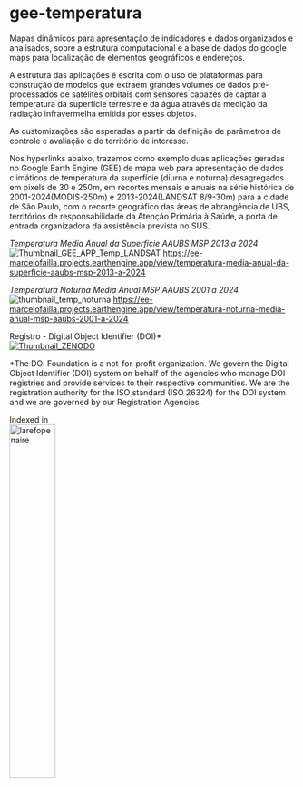 # gee-temperatura

Mapas dinâmicos para apresentação de indicadores e dados organizados e analisados, sobre a estrutura computacional e a base de dados do google maps para localização de elementos geográficos e endereços.

A estrutura das aplicações é escrita com o uso de plataformas para construção de modelos que extraem grandes volumes de dados pré-processados de satélites orbitais com sensores capazes de captar a temperatura da superfície terrestre e da água através da medição da radiação infravermelha emitida por esses objetos.

As customizações são esperadas a partir da definição de parâmetros de controle e avaliação e do território de interesse.

Nos hyperlinks abaixo, trazemos como exemplo duas aplicações geradas no Google Earth Engine (GEE) de mapa web para apresentação de dados climáticos de temperatura da superfície (diurna e noturna) desagregados em pixels de 30 e 250m, em recortes mensais e anuais na série histórica de 2001-2024(MODIS-250m) e 2013-2024(LANDSAT 8/9-30m) para a cidade de São Paulo, com o recorte geográfico das áreas de abrangência de UBS, territórios de responsabilidade da Atenção Primária à Saúde, a porta de entrada organizadora da assistência prevista no SUS.


*Temperatura Media Anual da Superficie AAUBS MSP 2013 a 2024*
![Thumbnail_GEE_APP_Temp_LANDSAT](https://github.com/user-attachments/assets/92d135fa-6465-4d7f-b6b9-efbe6b2b519c)
https://ee-marcelofailla.projects.earthengine.app/view/temperatura-media-anual-da-superficie-aaubs-msp-2013-a-2024



*Temperatura Noturna Media Anual MSP AAUBS 2001 a 2024*
![thumbnail_temp_noturna](https://github.com/user-attachments/assets/d4841172-d4a3-42cb-a6cc-267bdabbe1f0)
https://ee-marcelofailla.projects.earthengine.app/view/temperatura-noturna-media-anual-msp-aaubs-2001-a-2024


Registro - Digital Object Identifier (DOI)*\
[![Thumbnail_ZENODO](https://zenodo.org/badge/DOI/10.5281/zenodo.17057787.svg)](https://doi.org/10.5281/zenodo.17057787)

*The DOI Foundation is a not-for-profit organization. We govern the Digital Object Identifier (DOI) system on behalf of the agencies who manage DOI registries and provide services to their respective communities. We are the registration authority for the ISO standard (ISO 26324) for the DOI system and we are governed by our Registration Agencies.

Indexed in\
[<img width="40%" alt="larefopenaire" src="https://github.com/user-attachments/assets/03f136bb-2114-4f62-ab36-f9025b7e7d65" />](https://explore.openaire.eu/search/result?pid=10.5281%2Fzenodo.17057787)




